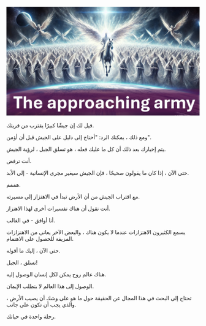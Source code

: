 ![Video cover image](../cover.jpg "cover photo")

قيل لك إن جيشًا كبيرًا يقترب من قريتك.

ومع ذلك ، يمكنك الرد: "أحتاج إلى دليل على الجيش قبل أن أؤمن".

يتم إخبارك بعد ذلك أن كل ما عليك فعله ، هو تسلق الجبل ، لرؤية الجيش.

أنت ترفض.

حتى الآن ، إذا كان ما يقولون صحيحًا ، فإن الجيش سيغير مجرى الإنسانية - إلى الأبد.

هممم.

مع اقتراب الجيش من أن الأرض تبدأ في الاهتزاز إلى مسيرته.

أنت تقول أن هناك تفسيرات أخرى لهذا الاهتزاز.

أنا أوافق - في الغالب.

يسمع الكثيرون الاهتزازات عندما لا يكون هناك ، والبعض الآخر يعاني من الاهتزازات المزيفة للحصول على الاهتمام.

حتى الآن ، إليك ما أقوله.

تسلق ، الجبل!

هناك عالم روح يمكن لكل إنسان الوصول إليه.

الوصول إلى هذا العالم لا يتطلب الإيمان.

تحتاج إلى البحث في هذا المجال عن الحقيقة حول ما هو على وشك أن يصيب الأرض ، والذي يجب أن تكون على جانب.

رحلة واحدة في حياتك.